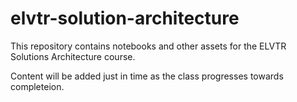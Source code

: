 # elvtr-solution-architecture
This repository contains notebooks and other assets for the ELVTR Solutions Architecture course.

Content will be added just in time as the class progresses towards completeion.